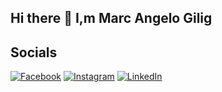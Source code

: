 ## Hi there 👋 I,m Marc Angelo Gilig


## Socials
[![Facebook](https://img.shields.io/badge/Facebook-%231877F2.svg?style=for-the-badge&logo=facebook&logoColor=white)]([https://facebook.com/your-profile](https://www.facebook.com/nnnngelo))
[![Instagram](https://img.shields.io/badge/Instagram-%23E4405F.svg?style=for-the-badge&logo=instagram&logoColor=white)]([https://instagram.com/your-profile](https://www.instagram.com/nnnngelo/))
[![LinkedIn](https://img.shields.io/badge/LinkedIn-%230077B5.svg?style=for-the-badge&logo=linkedin&logoColor=white)](linkedin.com/in/marcangelo-gilig-509398286/)


<!--
**Geloxix/Geloxix** is a ✨ _special_ ✨ repository because its `README.md` (this file) appears on your GitHub profile.

Here are some ideas to get you started:

- 🔭 I’m currently working on ...
- 🌱 I’m currently learning ...
- 👯 I’m looking to collaborate on ...
- 🤔 I’m looking for help with ...
- 💬 Ask me about ...
- 📫 How to reach me: ...
- 😄 Pronouns: ...
- ⚡ Fun fact: ...

